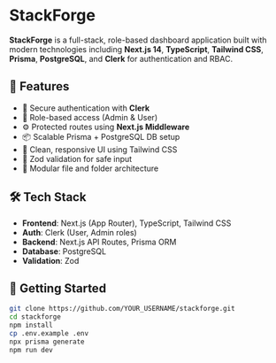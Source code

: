 # StackForge

**StackForge** is a full-stack, role-based dashboard application built with modern technologies including **Next.js 14**, **TypeScript**, **Tailwind CSS**, **Prisma**, **PostgreSQL**, and **Clerk** for authentication and RBAC.

## 🔧 Features

- 🔐 Secure authentication with **Clerk**
- 👤 Role-based access (Admin & User)
- ⚙️ Protected routes using **Next.js Middleware**
- 📦 Scalable Prisma + PostgreSQL DB setup
- 💅 Clean, responsive UI using Tailwind CSS
- 🧪 Zod validation for safe input
- 📁 Modular file and folder architecture

## 🛠 Tech Stack

- **Frontend**: Next.js (App Router), TypeScript, Tailwind CSS
- **Auth**: Clerk (User, Admin roles)
- **Backend**: Next.js API Routes, Prisma ORM
- **Database**: PostgreSQL
- **Validation**: Zod

## 🚀 Getting Started

```bash
git clone https://github.com/YOUR_USERNAME/stackforge.git
cd stackforge
npm install
cp .env.example .env
npx prisma generate
npm run dev

